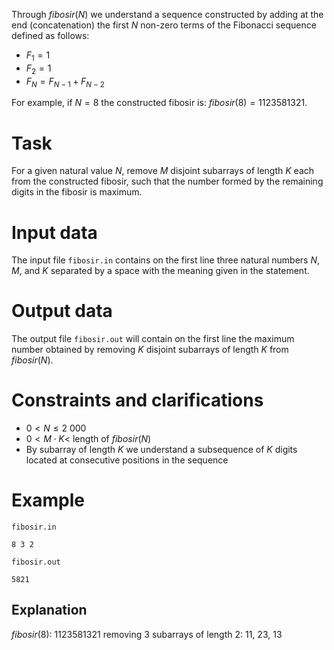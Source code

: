 
Through $fibosir(N)$ we understand a sequence constructed by adding at the end (concatenation) the first $N$ non-zero terms of the Fibonacci sequence defined as follows:

* $F_1 = 1$
* $F_2 = 1$
* $F_N = F_{N-1} + F_{N-2}$

For example, if $N = 8$ the constructed fibosir is: $fibosir(8) = 1123581321$.

# Task

For a given natural value $N$, remove $M$ disjoint subarrays of length $K$ each from the constructed fibosir, such that the number formed by the remaining digits in the fibosir is maximum.

# Input data

The input file `fibosir.in` contains on the first line three natural numbers $N$, $M$, and $K$ separated by a space with the meaning given in the statement.

# Output data

The output file `fibosir.out` will contain on the first line the maximum number obtained by removing $K$ disjoint subarrays of length $K$ from $fibosir(N)$.

# Constraints and clarifications

* $0 < N \leq 2\ 000$
* $0 < M \cdot K <$ length of $fibosir(N)$
* By subarray of length $K$ we understand a subsequence of $K$ digits located at consecutive positions in the sequence

# Example

`fibosir.in`
```
8 3 2 
```

`fibosir.out`
```
5821
```

## Explanation

$fibosir(8)$: $1123581321$ removing $3$ subarrays of length $2$: $11$, $23$, $13$

